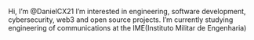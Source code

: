 Hi, I’m @DanielCX21
I’m interested in engineering, software development, cybersecurity, web3 and open source projects.
I’m currently studying engineering of communications at the IME(Instituto Militar de Engenharia)
